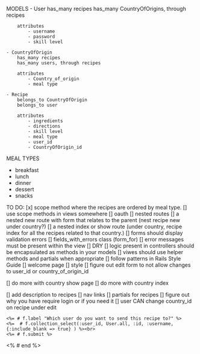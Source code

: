 MODELS
    - User
        has_many recipes
        has_many CountryOfOrigins, through recipes

        attributes
            - username
            - password
            - skill level

    - CountryOfOrigin
        has_many recipes
        has_many users, through recipes

        attributes
            - Country_of_origin
            - meal type

    - Recipe
        belongs_to CountryOfOrigin
        belongs_to user

        attributes
            - ingredients
            - directions
            - skill level
            - meal type
            - user_id
            - CountryOfOrigin_id

MEAL TYPES 
- breakfast
- lunch
- dinner
- dessert
- snacks


TO DO:
[x] scope method where the recipes are ordered by meal type.
[] use scope methods in views somewhere
[] oauth
[] nested routes
    [] a nested new route with form that relates to the parent (nest recipe new under country?)
    [] a nested index or show route (under country, recipe index for all the recipes related to that country.)
[] forms should display validation errors
    [] fields_with_errors class (form_for)
    [] error messages must be present within the view
[] DRY
    [] logic present in controllers should be encapsulated as methods in your models
    [] viwes should use helper methods and partials when appropriate
    [] follow patterns in Rails Style Guide
[] welcome page
[] style
[] figure out edit form to not allow changes to user_id or country_of_origin_id

[] do more with country show page
[] do more with country index

[] add description to recipes 
[] nav links
[] partials for recipes
[] figure out why you have require login or if you need it
[] user CAN change country_id on recipe under edit


    <%= # f.label "Which user do you want to send this recipe to?" %>
    <%=  # f.collection_select(:user_id, User.all, :id, :username, {:include_blank => true} ) %><br>
    <%= # f.submit %>
<% # end %>

    